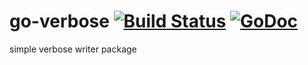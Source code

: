 # go-verbose [![Build Status](https://travis-ci.org/paulvollmer/go-verbose.svg?branch=master)](https://travis-ci.org/paulvollmer/go-verbose) [![GoDoc](https://godoc.org/github.com/paulvollmer/go-verbose?status.svg)](https://godoc.org/github.com/paulvollmer/go-verbose)
simple verbose writer package
